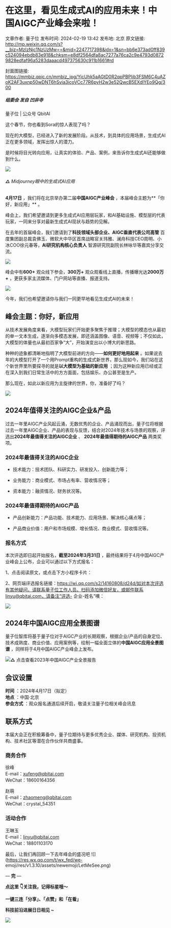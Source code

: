 # 在这里，看见生成式AI的应用未来！中国AIGC产业峰会来啦！

文章作者: 量子位
发布时间: 2024-02-19 13:42
发布地: 北京
原文链接: http://mp.weixin.qq.com/s?__biz=MzIzNjc1NzUzMw==&mid=2247717398&idx=1&sn=bb6e373ad0ff839c524094ebdb83e918&chksm=e8df2564dfa8ac7277a76ca2c9e4793d08729828edfaf96a5283daaacd497375630c911b1661#rd

封面图链接: https://mmbiz.qpic.cn/mmbiz_jpg/YicUhk5aAGtD0R2qpPBPlib3FSM6C4uAZoK2AF3uxnp50wDNT6hSvia3icoVCc77R6pyH2w3e52QwcB5EXdlYEo9Qg/300

##### 组委会 发自 凹非寺  
量子位 | 公众号 QbitAI

这个春节，你也看到Sora的惊人表现了吗？

现在的大模型，已经进入了新的发展阶段。从技术，到具体的应用场景，生成式AI正在更多领域，发挥出惊人的潜力。

是时候将目光转向应用，让真实的体验、产品、案例，来告诉你生成式AI还能够做到什么。

![](https://mmbiz.qpic.cn/mmbiz_png/YicUhk5aAGtD0R2qpPBPlib3FSM6C4uAZocic8JQYzHUqjQj62D7Xr1EJ5RiaLgxefNN6AibNpoVicVDGH6BFuIQAOvw/640?wx_fmt=png&from=appmsg)

###### **△** Midjourney眼中的生成式AI应用

**4月17日** ，我们将在北京举办第二届**中国AIGC产业峰会** ，本届峰会主题为**「你好，新应用」** 。

峰会上，我们希望邀请到更多生成式AI应用层玩家，和AI基础设施、模型层的代表玩家，一同来分享对最新生成式AI现状与趋势的见解。

在去年的首届峰会，我们邀请到了**科技领域头部企业、AIGC垂直代表公司高管**
百度集团副总裁袁佛玉、微软大中华区首席战略官关玮雅、澜舟科技CEO周明、小冰COO徐元春等，**AI研究机构核心负责人**
智源研究院副院长林咏华等嘉宾分享交流。

![](https://mmbiz.qpic.cn/mmbiz_png/YicUhk5aAGtD0R2qpPBPlib3FSM6C4uAZoWuzoYzbaSiafcoUFMTiaj6Kb0ZCv9UtahDMoYUicvp8ibdXDg4EmzaAhIw/640?wx_fmt=png&from=appmsg)

峰会中有**600+** 观众线下参会，**300万+** 观众观看线上直播，传播曝光达**2000万+** ，更获多家主流媒体、门户网站等直播、报道支持。

![](https://mmbiz.qpic.cn/mmbiz_png/YicUhk5aAGtD0R2qpPBPlib3FSM6C4uAZoy7zTQkmkdbPqum9EeOhE7BhM4dzNX7o8Qa63WC6k4kZtStakEsRC9g/640?wx_fmt=png&from=appmsg)

今年，我们也希望邀请你与我们一同更早地看见生成式AI的未来！  

## 峰会主题：你好，新应用

从技术发展角度来看，大模型玩家们开始更多聚焦于推理；大模型的模态也从最初的单一文本生成，逐渐向多模态发展，即还涵盖图像、语音、视频等；不仅如此，大模型的体量也从最初百家争“大”，开始演变出以小博大的新思路。

种种的迹象都清晰地指明了大模型前进的方向——**如何更好地用起来**
。如果说去年的大模型打开了一个用Prompt重构的生成式新世界，那么现如今，我们站在这个新世界里所要探寻的就是**以大模型为基础的新应用**
；因为这种新应用已经或正在深入到我们日常生活中的方方面面，包括娱乐、办公甚至是生产。

那么现在，如此以新应用为主旋律的世界，你，准备好了吗？

![](https://mmbiz.qpic.cn/mmbiz_jpg/YicUhk5aAGtD0R2qpPBPlib3FSM6C4uAZoib2NuCIF8oqjV0S3OcJHpzlCD6EZevX5ywydlA37EjkuTic78WLR02gg/640?wx_fmt=jpeg&from=appmsg)

## 2024年值得关注的AIGC企业&产品

过去一年里AIGC产业风起云涌，无数优秀的企业、产品涌现而出，量子位将根据过去一年里AIGC企业、产品的表现与反馈，结合对2024年技术与场景的观察，评选出**2024年最值得关注的AIGC企业**
、 **2024年最值得期待的AIGC产品** 两类奖项。

### 2024年最值得关注的AIGC企业

  * 技术能力：技术团队、科研实力、研发投入、创新能力等；

  * 业务能力：商业模式、市场占有率、营收情况等；

  * 资本能力：融资情况、财务状况等。

### 2024年最值得期待的AIGC产品

  * 产品创新能力：产品功能、技术能力、应用场景、解决核心痛点等；

  * 产品商业价值：用户和市场规模、增长情况、商业模式、营收情况等。

### 报名方式

本次评选即日起开始报名，**截至2024年3月31日** ，最终结果将于4月中国AIGC产业峰会上公布，企业可以通过以下方式报名：

1、点击阅读原文，或点击下方小程序卡片：

2、网页端评选报名链接：https://wj.qq.com/s2/14160808/d24d/如对本次评选有其他疑问，请联系量子位工作人员。扫码添加微信好友，或邮件联系linyu@qbitai.com，请备注“评选-
企业-姓名”噢：

![](https://mmbiz.qpic.cn/mmbiz_jpg/YicUhk5aAGtAWpxicYZhmXMZ1N4p7LaZ1KEhJ65y62rdq01rDDgCWfTiacUyHILnXN0EI5jY6EWPAp2aZqLz8qmaQ/640?wx_fmt=jpeg&wxfrom=5&wx_lazy=1&wx_co=1)

## 2024年中国AIGC应用全景图谱

量子位智库将基于量子位对于AIGC产业的长期观察，根据企业/产品的自身定位、技术成熟度、商业价值、应用案例等，绘制一幅全面立体的**中国AIGC应用全景图谱**
，同样将于4月中国AIGC产业峰会上发布。

[![](https://mmbiz.qpic.cn/mmbiz_jpg/YicUhk5aAGtD0R2qpPBPlib3FSM6C4uAZoXEDP3uYRgRI6ykC9rkHQlp4BxyUk0Xvz53ia5elictVXNcolZ8J2qiccQ/640?wx_fmt=jpeg&from=appmsg)](http://mp.weixin.qq.com/s?__biz=MzIzNjc1NzUzMw==&mid=2247671252&idx=2&sn=3661fcd6bd07e3c79a7d075b0a918eb5&chksm=e8deeaa6dfa963b041320ac327187f25973186d6d556eea59246beac29e9c33104c0f07f8607&scene=21#wechat_redirect)**△**
点击查看2023年中国AIGC产业全景报告

## 会议设置

**时间** ：2024年4月17日（拟定）  
**地点** ：中国·北京  
**参会方式** ：观众报名通道后续开启，敬请关注量子位相关峰会讯息

## 联系方式

本届大会正在积极筹备中，量子位期待与更多优秀企业、媒体、研究机构、投资机构、技术社区等潜在合作伙伴共商盛事。

### 商务合作

徐峰  
E-mail：xufeng@qbitai.com  
WeChat：18600164356

赵萌  
E-mail：zhaomeng@qbitai.com  
WeChat：crystal_54351

### 活动合作

王琳玉  
E-mail：linyu@qbitai.com  
WeChat：18801103170

最后，让我们再回顾一下去年峰会的盛况吧 ![](https://res.wx.qq.com/t/wx_fed/we-
emoji/res/v1.3.10/assets/newemoji/LetMeSee.png)

— **完** —

**点这里 👇关注我，记得标星哦～**

**一键三连「分享」、「点赞」和「在看」**

**科技前沿进展日日相见 ~**

![](https://mmbiz.qpic.cn/mmbiz_svg/g9RQicMD01M0tYoRQT2cMQRmPS5ZDyrrfzeksiay90KaDzlGBH61icqHxmgFKfvfXtVuwTHV740CDLAaXU1LIfZyoJEpYKcRIiaE/640?wx_fmt=svg)

